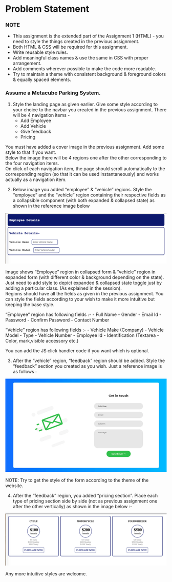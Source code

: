 # Problem Statement

### NOTE
- This assignment is the extended part of the Assignment 1 (HTML) - you need to style the things created in the previous assignment.
- Both HTML & CSS will be required for this assignment.
- Write reusable style rules.
- Add meaningful class names & use the same in CSS with proper arrangement.
- Add comments wherever possible to make the code more readable.
- Try to maintain a theme with consistent background & foreground colors & equally spaced elements.	

### Assume a Metacube Parking System. 
1. Style the landing page as given earlier. Give some style according to your choice to the navbar you created in the previous assignment. There will be 4 navigation items - 
    - Add Employee
    - Add Vehicle
    - Give feedback
    - Pricing

You must have added a cover image in the previous assignment. Add some style to that if you want. <br>
Below the image there will be 4 regions one after the other corresponding to the four navigation items. <br>
On click of each navigation item, the page should scroll automatically to the corresponding region (so that it can be used instantaneously) and works actually as a navigation item.

2. Below image you added “employee” & “vehicle” regions. Style the “employee” and the “vehicle” region containing their respective fields as a collapsible component (with both expanded & collapsed state) as shown in the reference image below

![](./res/add_employee.png)

Image shows “Employee” region in collapsed form & “vehicle” region in expanded form (with different color & background depending on the state). Just need to add style to depict expanded & collapsed state toggle just by adding a particular class. (As explained in the session). <br>
Regions should have all the fields as given in the previous assignment. You can style the fields according to your wish to make it more intuitive but keeping the base style.

“Employee” region has following fields :-
    - Full Name
    - Gender
    - Email Id
    - Password
    - Confirm Password
    - Contact Number

“Vehicle” region has following fields :-
    - Vehicle Make (Company)
    - Vehicle Model
    - Type
    - Vehicle Number
    - Employee Id
    - Identification (Textarea - Color, mark,visible accessory etc.)

You can add the JS click handler code if you want which is optional. 

3. After the “vehicle” region, “feedback” region should be added. Style the “feedback” section you created as you wish. Just a reference image is as follows :

![](../Chapter%20001%20-%20HTML/res/feedback.png)

NOTE: Try to get the style of the form according to the theme of the website.

4. After the “feedback” region, you added “pricing section”. Place each type of pricing section side by side (not as previous assignment one after the other vertically) as shown in the image below :-

![](./res/pricing.png)

Any more intuitive styles are welcome.

